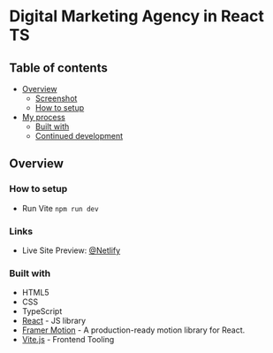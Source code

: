 # Digital Marketing Agency in React TS

## Table of contents

- [Overview](#overview)
  - [Screenshot](#screenshot)
  - [How to setup](#how-to-setup)
- [My process](#my-process)
  - [Built with](#built-with)
  - [Continued development](#continued-development)


## Overview

### How to setup

- Run Vite
  `npm run dev`

### Links

- Live Site Preview: [@Netlify](https://future-media.netlify.app)

### Built with

- HTML5
- CSS
- TypeScript
- [React](https://reactjs.org/) - JS library
- [Framer Motion](https://www.framer.com/motion/) - A production-ready motion library for React.
- [Vite.js](https://vitejs.dev) - Frontend Tooling
